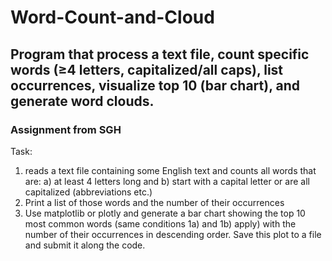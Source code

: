 # Word-Count-and-Cloud
## Program that process a text file, count specific words (≥4 letters, capitalized/all caps), list occurrences, visualize top 10 (bar chart), and generate word clouds.
### Assignment from SGH
Task: 
1. reads a text file containing some English text and counts all words that are:
a) at least 4 letters long and
b) start with a capital letter or are all capitalized (abbreviations etc.)
2. Print a list of those words and the number of their occurrences
3. Use matplotlib or plotly and generate a bar chart showing the top 10 most common words (same conditions 1a) and 1b) apply) with the number of their occurrences in descending order. Save this plot to a file and submit it along the code.
